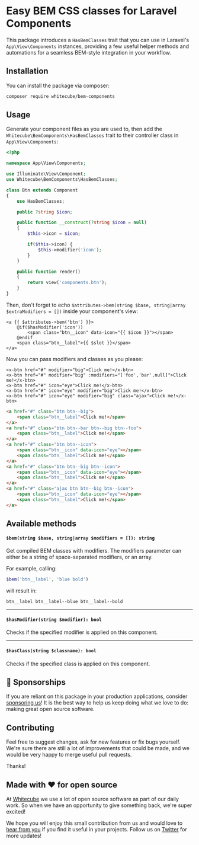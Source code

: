 # Easy BEM CSS classes for Laravel Components

This package introduces a `HasBemClasses` trait that you can use in Laravel's `App\View\Components` instances, providing a few useful helper methods and automations for a seamless BEM-style integration in your workflow.

## Installation

You can install the package via composer:

```bash
composer require whitecube/bem-components
```

## Usage

Generate your component files as you are used to, then add the `Whitecube\BemComponents\HasBemClasses` trait to their controller class in `App\View\Components`:

```php
<?php

namespace App\View\Components;

use Illuminate\View\Component;
use Whitecube\BemComponents\HasBemClasses;

class Btn extends Component
{
    use HasBemClasses;

    public ?string $icon;

    public function __construct(?string $icon = null)
    {
        $this->icon = $icon;

        if($this->icon) {
            $this->modifier('icon');
        }
    }

    public function render()
    {
        return view('components.btn');
    }
}
```

Then, don't forget to echo `$attributes->bem(string $base, string|array $extraModifiers = [])` inside your component's view:

```blade
<a {{ $attributes->bem('btn') }}>
    @if($hasModifier('icon'))
        <span class="btn__icon" data-icon="{{ $icon }}"></span>
    @endif
    <span class="btn__label">{{ $slot }}</span>
</a>
```

Now you can pass modifiers and classes as you please:

```blade
<x-btn href="#" modifier="big">Click me!</x-btn>
<x-btn href="#" modifier="big" :modifiers="['foo','bar',null]">Click me!</x-btn>
<x-btn href="#" icon="eye">Click me!</x-btn>
<x-btn href="#" icon="eye" modifier="big">Click me!</x-btn>
<x-btn href="#" icon="eye" modifier="big" class="ajax">Click me!</x-btn>
```
```html
<a href="#" class="btn btn--big">
    <span class="btn__label">Click me!</span>
</a>
<a href="#" class="btn btn--bar btn--big btn--foo">
    <span class="btn__label">Click me!</span>
</a>
<a href="#" class="btn btn--icon">
    <span class="btn__icon" data-icon="eye"></span>
    <span class="btn__label">Click me!</span>
</a>
<a href="#" class="btn btn--big btn--icon">
    <span class="btn__icon" data-icon="eye"></span>
    <span class="btn__label">Click me!</span>
</a>
<a href="#" class="ajax btn btn--big btn--icon">
    <span class="btn__icon" data-icon="eye"></span>
    <span class="btn__label">Click me!</span>
</a>
```

## Available methods

#### `$bem(string $base, string|array $modifiers = []): string`

Get compiled BEM classes with modifiers. The modifiers parameter can either be a string of space-separated modifiers, or an array.

For example, calling:
```php
$bem('btn__label', 'blue bold')
```
will result in:
```
btn__label btn__label--blue btn__label--bold
```

---

#### `$hasModifier(string $modifier): bool`

Checks if the specified modifier is applied on this component.

---

#### `$hasClass(string $classname): bool`

Checks if the specified class is applied on this component.

## 💖 Sponsorships

If you are reliant on this package in your production applications, consider [sponsoring us](https://github.com/sponsors/whitecube)! It is the best way to help us keep doing what we love to do: making great open source software.

## Contributing

Feel free to suggest changes, ask for new features or fix bugs yourself. We're sure there are still a lot of improvements that could be made, and we would be very happy to merge useful pull requests.

Thanks!

## Made with ❤️ for open source

At [Whitecube](https://www.whitecube.be) we use a lot of open source software as part of our daily work.
So when we have an opportunity to give something back, we're super excited!

We hope you will enjoy this small contribution from us and would love to [hear from you](mailto:hello@whitecube.be) if you find it useful in your projects. Follow us on [Twitter](https://twitter.com/whitecube_be) for more updates!
